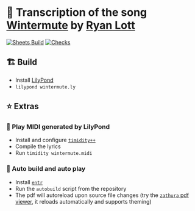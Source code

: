 # 🎼 Transcription of the song [Wintermute](https://ryanlott.bandcamp.com/track/wintermute) by [Ryan Lott](https://ryan-lott.com/)


[![Sheets Build](https://github.com/wint3rmute/Wintermute/workflows/Build/badge.svg)](https://github.com/wint3rmute/Wintermute/actions)
[![Checks](https://github.com/wint3rmute/Wintermute/workflows/Checks/badge.svg)](https://github.com/wint3rmute/Wintermute/actions)

## 🏗️ Build

- Install [LilyPond](http://lilypond.org/)
- `lilypond wintermute.ly`

## ⭐ Extras

### 🎵 Play MIDI generated by LilyPond

- Install and configure [`timidity++`](https://wiki.archlinux.org/index.php/Timidity%2B%2B)
- Compile the lyrics
- Run `timidity wintermute.midi`

### 🤖 Auto build and auto play

- Install [`entr`](https://eradman.com/entrproject/)
- Run the `autobuild` script from the repository
- The pdf will autoreload upon source file changes (try the [`zathura` pdf viewer](https://wiki.archlinux.org/index.php/zathura), it reloads automatically and supports theming)
